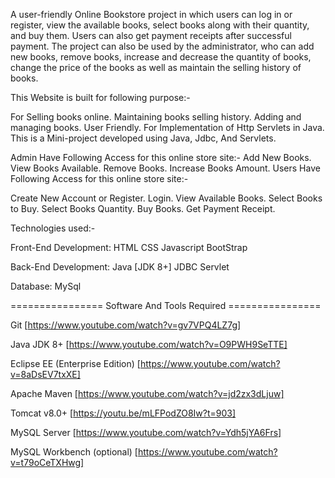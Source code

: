 A user-friendly Online Bookstore project in which users can log in or register, view the available books, select books along with their quantity, and buy them. Users can also get payment receipts after successful payment. The project can also be used by the administrator, who can add new books, remove books, increase and decrease the quantity of books, change the price of the books as well as maintain the selling history of books.

This Website is built for following purpose:-

For Selling books online.
Maintaining books selling history.
Adding and managing books.
User Friendly.
For Implementation of Http Servlets in Java.
This is a Mini-project developed using Java, Jdbc, And Servlets.

Admin Have Following Access for this online store site:-
Add New Books.
View Books Available.
Remove Books.
Increase Books Amount.
Users Have Following Access for this online store site:-

Create New Account or Register.
Login.
View Available Books.
Select Books to Buy.
Select Books Quantity.
Buy Books.
Get Payment Receipt.

Technologies used:-

Front-End Development:
HTML
CSS
Javascript
BootStrap

Back-End Development:
Java [JDK 8+]
JDBC
Servlet

Database:
MySql


================ Software And Tools Required ================

 Git [https://www.youtube.com/watch?v=gv7VPQ4LZ7g]

 Java JDK 8+ [https://www.youtube.com/watch?v=O9PWH9SeTTE]

 Eclipse EE (Enterprise Edition) [https://www.youtube.com/watch?v=8aDsEV7txXE]

 Apache Maven [https://www.youtube.com/watch?v=jd2zx3dLjuw]

Tomcat v8.0+ [https://youtu.be/mLFPodZO8Iw?t=903]

 MySQL Server [https://www.youtube.com/watch?v=Ydh5jYA6Frs]

MySQL Workbench (optional) [https://www.youtube.com/watch?v=t79oCeTXHwg]
